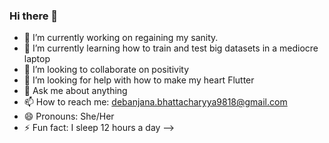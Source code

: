### Hi there 👋
- 🔭 I’m currently working on regaining my sanity.
- 🌱 I’m currently learning how to train and test big datasets in a mediocre laptop
- 👯 I’m looking to collaborate on positivity
- 🤔 I’m looking for help with how to make my heart Flutter
- 💬 Ask me about anything
- 📫 How to reach me: debanjana.bhattacharyya9818@gmail.com
- 😄 Pronouns: She/Her
- ⚡ Fun fact: I sleep 12 hours a day
-->
